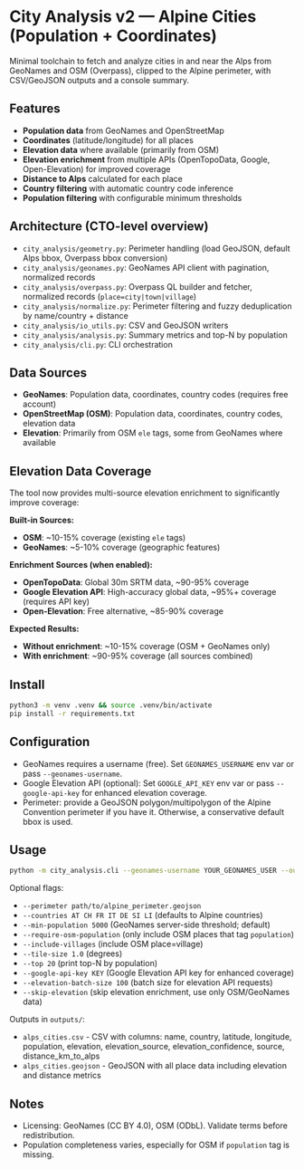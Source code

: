 # City Analysis v2 — Alpine Cities (Population + Coordinates)

Minimal toolchain to fetch and analyze cities in and near the Alps from GeoNames and OSM (Overpass), clipped to the Alpine perimeter, with CSV/GeoJSON outputs and a console summary.

## Features
- **Population data** from GeoNames and OpenStreetMap
- **Coordinates** (latitude/longitude) for all places
- **Elevation data** where available (primarily from OSM)
- **Elevation enrichment** from multiple APIs (OpenTopoData, Google, Open-Elevation) for improved coverage
- **Distance to Alps** calculated for each place
- **Country filtering** with automatic country code inference
- **Population filtering** with configurable minimum thresholds

## Architecture (CTO-level overview)
- `city_analysis/geometry.py`: Perimeter handling (load GeoJSON, default Alps bbox, Overpass bbox conversion)
- `city_analysis/geonames.py`: GeoNames API client with pagination, normalized records
- `city_analysis/overpass.py`: Overpass QL builder and fetcher, normalized records (`place=city|town|village`)
- `city_analysis/normalize.py`: Perimeter filtering and fuzzy deduplication by name/country + distance
- `city_analysis/io_utils.py`: CSV and GeoJSON writers
- `city_analysis/analysis.py`: Summary metrics and top-N by population
- `city_analysis/cli.py`: CLI orchestration

## Data Sources
- **GeoNames**: Population data, coordinates, country codes (requires free account)
- **OpenStreetMap (OSM)**: Population data, coordinates, country codes, elevation data
- **Elevation**: Primarily from OSM `ele` tags, some from GeoNames where available

## Elevation Data Coverage
The tool now provides multi-source elevation enrichment to significantly improve coverage:

**Built-in Sources:**
- **OSM**: ~10-15% coverage (existing `ele` tags)
- **GeoNames**: ~5-10% coverage (geographic features)

**Enrichment Sources (when enabled):**
- **OpenTopoData**: Global 30m SRTM data, ~90-95% coverage
- **Google Elevation API**: High-accuracy global data, ~95%+ coverage (requires API key)
- **Open-Elevation**: Free alternative, ~85-90% coverage

**Expected Results:**
- **Without enrichment**: ~10-15% coverage (OSM + GeoNames only)
- **With enrichment**: ~90-95% coverage (all sources combined)

## Install
```bash
python3 -m venv .venv && source .venv/bin/activate
pip install -r requirements.txt
```

## Configuration
- GeoNames requires a username (free). Set `GEONAMES_USERNAME` env var or pass `--geonames-username`.
- Google Elevation API (optional): Set `GOOGLE_API_KEY` env var or pass `--google-api-key` for enhanced elevation coverage.
- Perimeter: provide a GeoJSON polygon/multipolygon of the Alpine Convention perimeter if you have it. Otherwise, a conservative default bbox is used.

## Usage
```bash
python -m city_analysis.cli --geonames-username YOUR_GEONAMES_USER --out-dir outputs
```
Optional flags:
- `--perimeter path/to/alpine_perimeter.geojson`
- `--countries AT CH FR IT DE SI LI` (defaults to Alpine countries)
- `--min-population 5000` (GeoNames server-side threshold; default)
- `--require-osm-population` (only include OSM places that tag `population`)
- `--include-villages` (include OSM place=village)
- `--tile-size 1.0` (degrees)
- `--top 20` (print top-N by population)
- `--google-api-key KEY` (Google Elevation API key for enhanced coverage)
- `--elevation-batch-size 100` (batch size for elevation API requests)
- `--skip-elevation` (skip elevation enrichment, use only OSM/GeoNames data)

Outputs in `outputs/`:
- `alps_cities.csv` - CSV with columns: name, country, latitude, longitude, population, elevation, elevation_source, elevation_confidence, source, distance_km_to_alps
- `alps_cities.geojson` - GeoJSON with all place data including elevation and distance metrics

## Notes
- Licensing: GeoNames (CC BY 4.0), OSM (ODbL). Validate terms before redistribution.
- Population completeness varies, especially for OSM if `population` tag is missing.